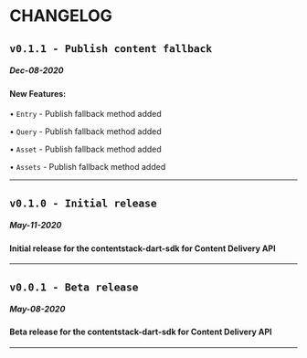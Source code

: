 # CHANGELOG

## `v0.1.1 - Publish content fallback`
##### __Dec-08-2020__
#### New Features:
• `Entry` - Publish fallback method added

• `Query` - Publish fallback method added

• `Asset` - Publish fallback method added

• `Assets` - Publish fallback method added

-----------------------------

## `v0.1.0 - Initial release`
##### __May-11-2020__
#### Initial release for the contentstack-dart-sdk for Content Delivery API

-----------------------------

## `v0.0.1 - Beta release`
##### __May-08-2020__
#### Beta release for the contentstack-dart-sdk for Content Delivery API
-----------------------------
